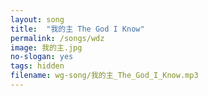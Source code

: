 ```yaml
---
layout: song
title:  "我的主 The God I Know"
permalink: /songs/wdz
image: 我的主.jpg
no-slogan: yes
tags: hidden
filename: wg-song/我的主_The_God_I_Know.mp3
---
```


